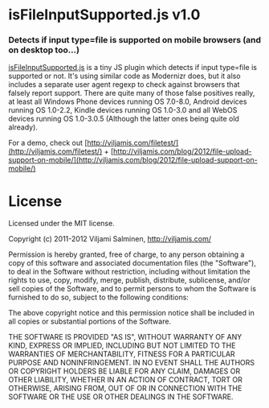 # isFileInputSupported.js v1.0
### Detects if input type=file is supported on mobile browsers (and on desktop too…)


[isFileInputSupported.js](http://viljamis.com/blog/2012/file-upload-support-on-mobile/) is a tiny JS plugin which detects if input type=file is supported or not. It's using similar code as Modernizr does, but it also includes a separate user agent regexp to check against browsers that falsely report support. There are quite many of those false positives really, at least all Windows Phone devices running OS 7.0-8.0, Android devices running OS 1.0-2.2, Kindle devices running OS 1.0-3.0 and all WebOS devices running OS 1.0-3.0.5 (Although the latter ones being quite old already).

For a demo, check out [http://viljamis.com/filetest/](http://viljamis.com/filetest/) + [http://viljamis.com/blog/2012/file-upload-support-on-mobile/](http://viljamis.com/blog/2012/file-upload-support-on-mobile/)


License
======

Licensed under the MIT license.

Copyright (c) 2011-2012 Viljami Salminen, http://viljamis.com/

Permission is hereby granted, free of charge, to any person obtaining a copy of this software and associated documentation files (the "Software"), to deal in the Software without restriction, including without limitation the rights to use, copy, modify, merge, publish, distribute, sublicense, and/or sell copies of the Software, and to permit persons to whom the Software is furnished to do so, subject to the following conditions:

The above copyright notice and this permission notice shall be included in all copies or substantial portions of the Software.

THE SOFTWARE IS PROVIDED "AS IS", WITHOUT WARRANTY OF ANY KIND, EXPRESS OR IMPLIED, INCLUDING BUT NOT LIMITED TO THE WARRANTIES OF MERCHANTABILITY, FITNESS FOR A PARTICULAR PURPOSE AND NONINFRINGEMENT. IN NO EVENT SHALL THE AUTHORS OR COPYRIGHT HOLDERS BE LIABLE FOR ANY CLAIM, DAMAGES OR OTHER LIABILITY, WHETHER IN AN ACTION OF CONTRACT, TORT OR OTHERWISE, ARISING FROM, OUT OF OR IN CONNECTION WITH THE SOFTWARE OR THE USE OR OTHER DEALINGS IN THE SOFTWARE.
